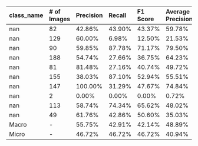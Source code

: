 | class_name   | # of Images   | Precision   | Recall   | F1 Score   | Average Precision   |
|:-------------|:--------------|:------------|:---------|:-----------|:--------------------|
| nan          | 82            | 42.86%      | 43.90%   | 43.37%     | 59.78%              |
| nan          | 129           | 60.00%      | 6.98%    | 12.50%     | 21.53%              |
| nan          | 90            | 59.85%      | 87.78%   | 71.17%     | 79.50%              |
| nan          | 188           | 54.74%      | 27.66%   | 36.75%     | 64.23%              |
| nan          | 81            | 81.48%      | 27.16%   | 40.74%     | 49.72%              |
| nan          | 155           | 38.03%      | 87.10%   | 52.94%     | 55.51%              |
| nan          | 147           | 100.00%     | 31.29%   | 47.67%     | 74.84%              |
| nan          | 2             | 0.00%       | 0.00%    | 0.00%      | 0.72%               |
| nan          | 113           | 58.74%      | 74.34%   | 65.62%     | 48.02%              |
| nan          | 49            | 61.76%      | 42.86%   | 50.60%     | 35.03%              |
| Macro        | -             | 55.75%      | 42.91%   | 42.14%     | 48.89%              |
| Micro        | -             | 46.72%      | 46.72%   | 46.72%     | 40.94%              |